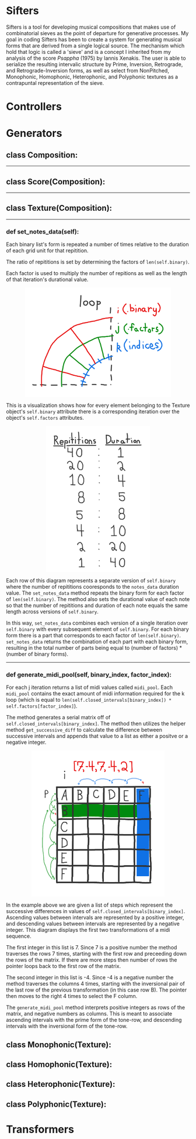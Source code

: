 # Sifters
Sifters is a tool for developing musical compositions that makes use of combinatorial sieves as the point of departure for generative processes. My goal in coding Sifters has been to create a system for generating musical forms that are derived from a single logical source. The mechanism which hold that logic is called a 'sieve' and is a concept I inherited from my analysis of the score <i>Psappha</i> (1975) by Iannis Xenakis. The user is able to serialize the resulting intervalic structure by Prime, Inversion, Retrograde, and Retrograde-Inversion forms, as well as select from NonPitched, Monophonic, Homophonic, Heterophonic, and Polyphonic textures as a contrapuntal representation of the sieve.
# Controllers
# Generators
## class Composition:
___
## class Score(Composition):
___
## class Texture(Composition):
___
### __def set_notes_data(self):__
Each binary list's form is repeated a number of times relative
to the duration of each grid unit for that repitition.

The ratio of repititions is set by determining the factors of ```len(self.binary)```.

Each factor is used to multiply the number of repitions as well as the length of that iteration's durational value.

<img src="./images/example1.png" alt="set_notes_data loop" width="400" style="display:block;margin:auto;">

This is a visualization shows how for every element belonging to the Texture object's ```self.binary``` attribute there is a corresponding iteration over the object's ```self.factors``` attributes.

<img src="./images/example2.png" alt="set_notes_data loop" height="400" style="display:block;margin:auto;">

Each row of this diagram represents a separate version of ```self.binary``` where the number of repititions cooresponds to the ``notes_data`` duration value. The ```set_notes_data``` method repeats the binary form for each factor of ```len(self.binary)```. The method also sets the durational value of each note so that the number of repititions and duration of each note equals the same length across versions of ```self.binary```.

In this way, ```set_notes_data``` combines each version of a single iteration over ```self.binary``` with every subsequent element of ```self.binary```. For each binary form there is a part that corresponds to each factor of ```len(self.binary)```. ```set_notes_data``` returns the combination of each part with each binary form, resulting in the total number of parts being equal to (number of factors) * (number of binary forms).
___
### __def generate_midi_pool(self, binary_index, factor_index):__

For each j iteration returns a list of midi values called ```midi_pool```. Each ```midi_pool``` contains the exact amount of midi information required for the k loop (which is equal to ```len(self.closed_intervals[binary_index]) * self.factors[factor_index]```).

The method generates a serial matrix off of ```self.closed_intervals[binary_index]```. The method then utilizes the helper method ```get_successive_diff``` to calculate the difference between successive intervals and appends that value to a list as either a positve or a negative integer.

<img src="./images/example3.png" alt="set_notes_data loop" height="400" style="display:block;margin:auto;">

In the example above we are given a list of steps which represent the successive differences in values of ```self.closed_intervals[binary_index]```. Ascending values between intervals are represented by a positive integer, and descending values between intervals are represented by a negative integer. This diagram displays the first two transformations of a midi sequence.

The first integer in this list is 7. Since 7 is a positive number the method traverses the rows 7 times, starting with the first row and preceeding down the rows of the matrix. If there are more steps then number of rows the pointer loops back to the first row of the matrix.

The second integer in this list is -4. Since -4 is a negative number the method traverses the columns 4 times, starting with the inversional pair of the last row of the previous transformation (in this case row B). The pointer then moves to the right 4 times to select the F column.

The ```generate_midi_pool``` method interprets positive integers as rows of the matrix, and negative numbers as columns. This is meant to associate ascending intervals with the prime form of the tone-row, and descending intervals with the inversional form of the tone-row.
## class Monophonic(Texture):
## class Homophonic(Texture):
## class Heterophonic(Texture):
## class Polyphonic(Texture):
# Transformers